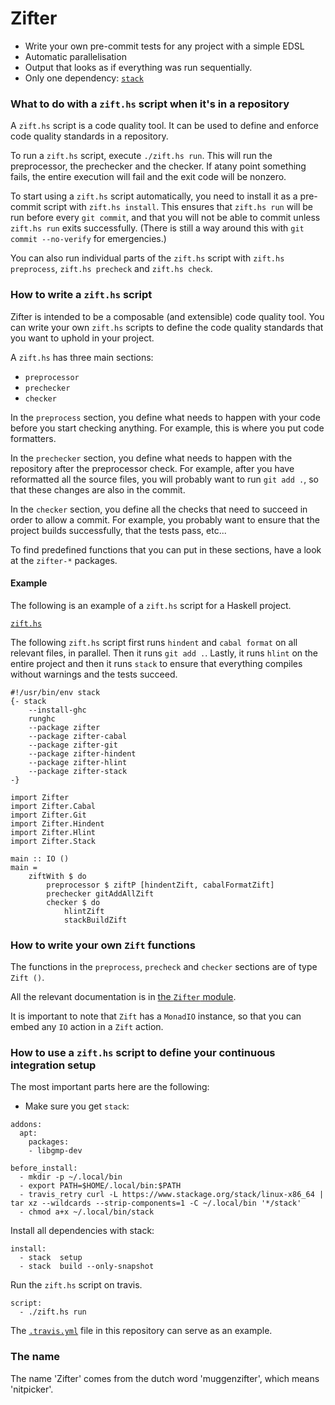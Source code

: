 Zifter
======


- Write your own pre-commit tests for any project with a simple EDSL
- Automatic parallelisation
- Output that looks as if everything was run sequentially.
- Only one dependency: [`stack`](https://haskellstack.org/)


### What to do with a `zift.hs` script when it's in a repository

A `zift.hs` script is a code quality tool.
It can be used to define and enforce code quality standards in a repository.

To run a `zift.hs` script, execute `./zift.hs run`.
This will run the preprocessor, the prechecker and the checker.
If atany point something fails, the entire execution will fail and the exit code will be nonzero.

To start using a `zift.hs` script automatically, you need to install it as a pre-commit script with `zift.hs install`.
This ensures that `zift.hs run` will be run before every `git commit`, and that you will not be able to commit unless `zift.hs run` exits successfully.
(There is still a way around this with `git commit --no-verify` for emergencies.)

You can also run individual parts of the `zift.hs` script with `zift.hs preprocess`, `zift.hs precheck` and `zift.hs check`.

### How to write a `zift.hs` script

Zifter is intended to be a composable (and extensible) code quality tool.
You can write your own `zift.hs` scripts to define the code quality standards that you want to uphold in your project.

A `zift.hs` has three main sections:

- `preprocessor`
- `prechecker`
- `checker`

In the `preprocess` section, you define what needs to happen with your code before you start checking anything.
For example, this is where you put code formatters.

In the `prechecker` section, you define what needs to happen with the repository after the preprocessor check.
For example, after you have reformatted all the source files, you will probably want to run `git add .`, so that these changes are also in the commit.

In the `checker` section, you define all the checks that need to succeed in order to allow a commit.
For example, you probably want to ensure that the project builds successfully, that the tests pass, etc...

To find predefined functions that you can put in these sections, have a look at the `zifter-*` packages.

#### Example

The following is an example of a `zift.hs` script for a Haskell project.

[`zift.hs`](/zift.hs)

The following `zift.hs` script first runs `hindent` and `cabal format` on all relevant files, in parallel.
Then it runs `git add .`.
Lastly, it runs `hlint` on the entire project and then it runs `stack` to ensure that everything compiles without warnings and the tests succeed.

```
#!/usr/bin/env stack
{- stack
    --install-ghc
    runghc
    --package zifter
    --package zifter-cabal
    --package zifter-git
    --package zifter-hindent
    --package zifter-hlint
    --package zifter-stack
-}

import Zifter
import Zifter.Cabal
import Zifter.Git
import Zifter.Hindent
import Zifter.Hlint
import Zifter.Stack

main :: IO ()
main =
    ziftWith $ do
        preprocessor $ ziftP [hindentZift, cabalFormatZift]
        prechecker gitAddAllZift
        checker $ do
            hlintZift
            stackBuildZift
```

### How to write your own `Zift` functions

The functions in the `preprocess`, `precheck` and `checker` sections are of type `Zift ()`.

All the relevant documentation is in [the `Zifter` module](https://hackage.haskell.org/package/zifter/docs/Zifter.html).

It is important to note that `Zift` has a `MonadIO` instance, so that you can embed any `IO` action in a `Zift` action.

### How to use a `zift.hs` script to define your continuous integration setup

The most important parts here are the following:

- Make sure you get `stack`:

```
addons:
  apt:
    packages:
    - libgmp-dev

before_install:
  - mkdir -p ~/.local/bin
  - export PATH=$HOME/.local/bin:$PATH
  - travis_retry curl -L https://www.stackage.org/stack/linux-x86_64 | tar xz --wildcards --strip-components=1 -C ~/.local/bin '*/stack'
  - chmod a+x ~/.local/bin/stack
```

Install all dependencies with stack:

```
install:
  - stack  setup
  - stack  build --only-snapshot
```

Run the `zift.hs` script on travis.

```
script:
  - ./zift.hs run
```

The [`.travis.yml`](/.travis.yml) file in this repository can serve as an example.

### The name

The name 'Zifter' comes from the dutch word 'muggenzifter', which means 'nitpicker'.

